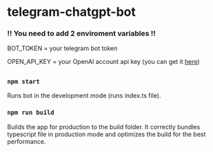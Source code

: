 # telegram-chatgpt-bot

### !! You need to add 2 enviroment variables !!
BOT_TOKEN = your telegram bot token

OPEN_API_KEY = your OpenAI account api key (you can get it [here](https://platform.openai.com/settings/organization/api-keys))
##
### `npm start`
Runs bot in the development mode (runs index.ts file).

### `npm run build`
Builds the app for production to the build folder.
It correctly bundles typescript file in production mode and optimizes the build for the best performance.
